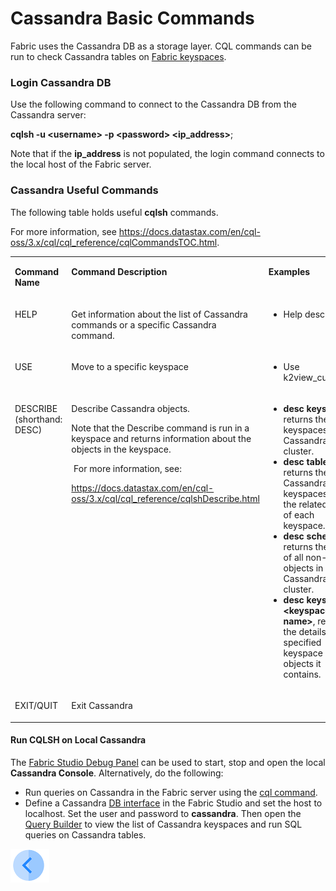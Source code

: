 # Cassandra Basic Commands

Fabric uses the Cassandra DB as a storage layer. CQL commands can be run to check Cassandra tables on [Fabric keyspaces](/articles/02_fabric_architecture/06_cassandra_keyspaces_for_fabric.md).

### Login Cassandra DB

Use the following command to connect to the Cassandra DB from the Cassandra server:

<p><strong>cqlsh -u &lt;username&gt; -p &lt;password&gt; &lt;ip_address&gt;</strong>;</p>

Note that if the **ip_address** is not populated, the login command connects to the local host of the Fabric server.

### Cassandra Useful Commands

The following table holds useful **cqlsh** commands.

For more information, see https://docs.datastax.com/en/cql-oss/3.x/cql/cql_reference/cqlCommandsTOC.html.

<table>
<tbody>
<tr>
<td width="200pxl valign="top"">
<p><strong>Command Name</strong></p>
</td>
<td width="350pxl" valign="top">
<p><strong>Command Description</strong></p>
</td>
<td width="350pxl" valign="top">
<p><strong>Examples</strong></p>
</td>
</tr>
<tr>
<td width="200pxl" valign="top">
<p>HELP</p>
</td>
<td width="350pxl" valign="top">
<p>Get information about the list of Cassandra commands or a specific Cassandra command. </p>
</td>
<td width="350pxl" valign="top">
<ul>
<li>Help describe;</li>
</ul>
</td>
</tr>
<tr>
<td width="200pxl" valign="top">
<p>USE</p>
</td>
<td width="350pxl" valign="top">
<p>Move to a specific&nbsp;keyspace</p>
</td>
<td width="350pxl" valign="top">
<ul>
<li>Use k2view_customer;</li>
</ul>
</td>
</tr>
<tr>
<td width="200pxl" valign="top">
<p>DESCRIBE (shorthand: DESC)</p>
</td>
<td width="350pxl" valign="top">
<p>Describe Cassandra objects.</p>
<p>Note that the Describe command is run in a keyspace and returns information about the objects in the keyspace.</p>
<p>&nbsp;For more information, see:</p>
<p><a href="https://docs.datastax.com/en/cql-oss/3.x/cql/cql_reference/cqlshDescribe.html">https://docs.datastax.com/en/cql-oss/3.x/cql/cql_reference/cqlshDescribe.html</a></p>
</td>
<td width="350pxl" valign="top">
<ul>
<li><strong>desc keyspaces</strong>, returns the list of keyspaces in the Cassandra cluster.</li>
<li><strong>desc tables</strong>, returns the list of Cassandra keyspaces and the related tables of each keyspace.</li>
<li><strong>desc schema</strong>, returns the details of all non-system objects in the Cassandra cluster.</li>
<li><strong>desc keyspace &lt;keyspace name&gt;</strong>, returns the details of the specified keyspace and objects it contains.</li>
</ul>
</td>
</tr>
<tr>
<td width="200pxl" valign="top">
<p>EXIT/QUIT</p>
</td>
<td width="350pxl" valign="top">
<p>Exit Cassandra</p>
</td>
<td width="350pxl" valign="top">
<p>&nbsp;</p>
</td>
</tr>
</tbody>
</table>


#### Run CQLSH on Local Cassandra 

The [Fabric Studio Debug Panel](/articles/04_fabric_studio/01_UI_components_and_menus.md#fabric-studio-debug-panel) can be used to start, stop and open the local **Cassandra Console**. Alternatively, do the following:

- Run queries on Cassandra in the Fabric server using the [cql command](/articles/02_fabric_architecture/04_fabric_commands.md#run-queries-on-cassandra).
- Define a Cassandra [DB interface](/articles/05_DB_interfaces/04_creating_a_new_database_interface.md) in the Fabric Studio and set the host to localhost. Set the user and password to **cassandra**. Then open the [Query Builder](/articles/11_query_builder/01_query_builder_overview.md) to view the list of Cassandra keyspaces and run SQL queries on Cassandra tables. 

[![Previous](/articles/images/Previous.png)](/articles/02_fabric_architecture/06_cassandra_keyspaces_for_fabric.md)





